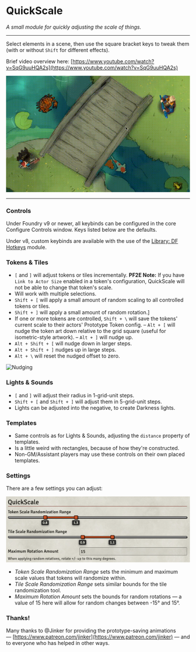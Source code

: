 # QuickScale

_A small module for quickly adjusting the scale of things._

---

Select elements in a scene, then use the square bracket keys to tweak them (with or without `Shift` for different effects).

Brief video overview here: [https://www.youtube.com/watch?v=SqG9uuHQA2s](https://www.youtube.com/watch?v=SqG9uuHQA2s)

![Demo](doc/QuickDemo.gif)

---

### Controls

Under Foundry v9 or newer, all keybinds can be configured in the core Configure Controls window. Keys listed below are the defaults.

Under v8, custom keybinds are available with the use of the [Library: DF Hotkeys](https://foundryvtt.com/packages/lib-df-hotkeys) module.


### Tokens & Tiles

- `[` and `]` will adjust tokens or tiles incrementally. **PF2E Note:** If you have `Link to Actor Size` enabled in a token's configuration, QuickScale will not be able to change that token's scale.
- Will work with multiple selections.
- `Shift + [` will apply a small amount of random scaling to all controlled tokens or tiles.
- `Shift + ]` will apply a small amount of random rotation.]
- If one or more tokens are controlled, `Shift + \` will save the tokens' current scale to their actors' Prototype Token config.
– `Alt + [` will nudge the token art down relative to the grid square (useful for isometric-style artwork).
– `Alt + ]` will nudge up.
- `Alt + Shift + [` will nudge down in larger steps.
- `Alt + Shift + ]` nudges up in large steps.
- `Alt + \` will reset the nudged offset to zero.

![Nudging](doc/Nudging.gif)

### Lights & Sounds

- `[` and `]` will adjust their radius in 1-grid-unit steps.
- `Shift + [` and `Shift + ]` will adjust them in 5-grid-unit steps.
- Lights can be adjusted into the negative, to create Darkness lights.

### Templates

- Same controls as for Lights & Sounds, adjusting the `distance` property of templates.
- Is a little weird with rectangles, because of how they're constructed.
- Non-GM/Assistant players may use these controls on their own placed templates.

### Settings

There are a few settings you can adjust:

![Settings](doc/Settings.png)

- _Token Scale Randomization Range_ sets the minimum and maximum scale values that tokens will randomize within.
- _Tile Scale Randomization Range_ sets similar bounds for the tile randomization tool.
- _Maximum Rotation Amount_ sets the bounds for random rotations — a value of 15 here will allow for random changes between -15° and 15°.



### Thanks!

Many thanks to @Jinker for providing the prototype-saving animations — [https://www.patreon.com/jinker](https://www.patreon.com/jinker) — and to everyone who has helped in other ways.
